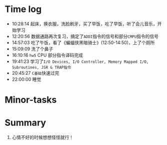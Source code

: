 # Time log

- 10:28:14 起床，换衣服，洗脸刷牙，买了早饭，吃了早饭，听了会儿音乐，开始学习
- 12:20:56 数据通路再次复习，搞定了`ADDI`指令的信号和部分`CMPU`指令的信号
- 14:57:03 吃了午饭，看了《蝙蝠侠黑暗骑士》(12:50-14:50)，上了个厕所
- 15:09:09 洗了个鼻子
- 16:10:16 `hw5` CPU 部分指令译码完成
- 19:41:23 学习了`I/O Devices, I/O Controller, Memory Mapped I/O, Subroutines, JSR & TRAP指令`
- 20:45:27 `C基础`快速过完
- 22:00:00 睡觉

# Minor-tasks

# Summary

1. 心情不好的时候想想怪怪就行！
